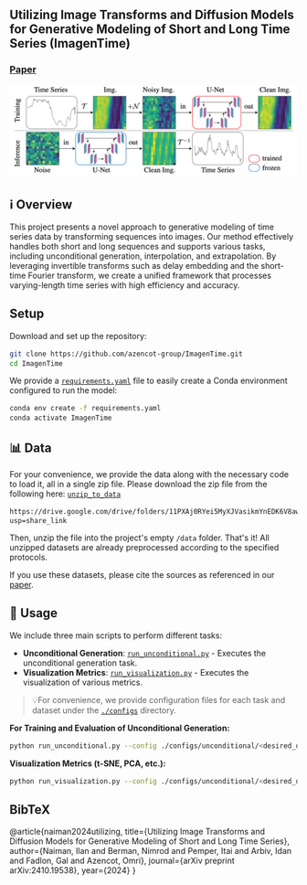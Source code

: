 ##  Utilizing Image Transforms and Diffusion Models for Generative Modeling of Short and Long Time Series (ImagenTime)

### [Paper]()
![TS2IMG samples](visuals/ts2img.png)
## ℹ️ Overview
This project presents a novel approach to generative modeling of time series data by transforming sequences into images. Our method effectively handles both short and long sequences and supports various tasks, including unconditional generation, interpolation, and extrapolation. By leveraging invertible transforms such as delay embedding and the short-time Fourier transform,
 we create a unified framework that processes varying-length time series with high efficiency and accuracy.
## Setup
Download and set up the repository:
```bash
git clone https://github.com/azencot-group/ImagenTime.git
cd ImagenTime
```

We provide a [`requirements.yaml`](requirements.yaml) file to easily create a Conda environment configured to run the model:
```bash
conda env create -f requirements.yaml
conda activate ImagenTime
```
## 📊 Data
For your convenience, we provide the data along with the necessary code to load it, all in a single zip file. Please download the zip file from the following here: [`unzip_to_data`](https://drive.google.com/drive/folders/11PXAj0RYei5MyXJVasikmYnEDK6V8awt?usp=share_link)

```
https://drive.google.com/drive/folders/11PXAj0RYei5MyXJVasikmYnEDK6V8awt?usp=share_link
```
Then, unzip the file into the project's empty `/data` folder. That's it! All unzipped datasets are already preprocessed according to the specified protocols.

If you use these datasets, please cite the sources as referenced in our [paper](link_to_your_paper).
## :rocket: Usage
We include three main scripts to perform different tasks:

- **Unconditional Generation**: [`run_unconditional.py`](run_unconditional.py) - Executes the unconditional generation task.
- **Visualization Metrics**: [`run_visualization.py`](run_visualization.py) - Executes the visualization of various metrics.
  
>💡For convenience, we provide configuration files for each task and dataset under the [`./configs`](./configs) directory.

**For Training and Evaluation of Unconditional Generation:**
```bash
python run_unconditional.py --config ./configs/unconditional/<desired_dataset>.yaml
```
**Visualization Metrics (t-SNE, PCA, etc.):**
```bash
python run_visualization.py --config ./configs/unconditional/<desired_dataset>.yaml
```
## BibTeX
@article{naiman2024utilizing,
  title={Utilizing Image Transforms and Diffusion Models for Generative Modeling of Short and Long Time Series},
  author={Naiman, Ilan and Berman, Nimrod and Pemper, Itai and Arbiv, Idan and Fadlon, Gal and Azencot, Omri},
  journal={arXiv preprint arXiv:2410.19538},
  year={2024}
}



